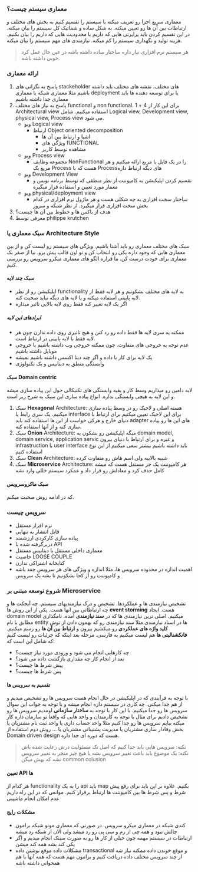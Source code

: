 ### معماری سیستم چیست؟
معماری سریع اجزا رو تعریف میکنه یا سیستم را تقسیم کنیم به بخش های مختلف و ارتباطات بین آن ها رو تعیین میکنه. به شکل ساده و شماتیک کل سیستم را بیان میکنه. در این تقسیم کردن باید پراپرتی هایی که داریم یا محدودیت هایی که داریم را بیان بکنیم. 
هزینه تولید و نگهداری سیستم را کم میکنه. نیازمندی های مهم سیستم را بیان میکنه. 
>هر سیستم نرم افزاری نیاز داره ساختار ساده داشته باشه در عین حال عمل کرد خوبی داشته باشه.


### ارائه معماری
 1. پاسخ به نگرانی های stackeholder های مختلف. نقشه های مختلف باید داشته باشیم مثلا معماری شبکه یا معماری deployment یا برای توسعه دهنده ها باید معماری جدا داشته باشیم
2.  پاسخ به نیاز های مختلف functional و non functional. برای این کار از 4 + 1 Architectural view استفاده میکنیم. شامل Logical view, Development view, physical view, Process view می شود. 
	- ویو Logical view
		- ارتباط Object oriented decomposition
			- اشیا و ارتباط بین آن ها
			- ویژگی های fUNCTIONAL
			- مشاهده توسط کاربر
	- ویو Process view
		- مجموعه وظایف NonFunctional را در یک فایل یا مربع ارائه میکنیم و هر مربع یک Process هست که با Processهای دیگه ارتباط داره
	- ویو Development View
		- تقسیم کردن اپلیکیشن به کامپوننت از نظر منطقی که توسط برنامه نویس و معمار مورد تعیین و استفاده قرار میگیره
	- ویو physical/deployment view
		- ساختار سخت افزاری به چه شکلی هست و هر ماژول نرم افزاری در کدام بخش سخت افزاری قرار میگیرد. از نظر شبکه و سرور
3. هدف از باکس ها و خطوط بین آن ها چیست؟
4. معرفی توسط philippe krutchen



### سبک معماری یا Architecture Style
سبک های مختلف معماری رو باید آشنا باشیم. ویژگی های سیستم رو لیست کن و از بین معماری هایی که وجود داره یکی رو انتخاب کن و تو اون قالب پیش برو. نیا از صفر یک معماری برای خودت درست کن. ما قراره الگو های معماری میکرو سرویس رو بررسی کنیم. 

#### سبک چند لایه
- اپلیکیشن رو از نظر functionality به لایه های مختلف بشکونیم و هر لایه فقط از لایه پایینی استفاده میکنه و با لایه های دیگه نباید صحبت کنه. 
- اگر یک لایه تغییر کنه فقط روی لایه بالایی تاثیر میذاره
##### ایرادهای این لایه
- ممکنه یه سری لایه ها فقط داده رو رد کنن و هیچ تاثیری روی داده نذارن چون هر لایه فقط با لایه پایینی در ارتباط است. 
- عدم توجه به خروجی های متفاوت. چون ممکنه خروجی وب داشته باشیم یا خروجی موبایل داشته باشیم 
- یک لایه برای کار با داده و اگر چند دیتا اکسس داشته باشیم نمیشه
- وابستگی منطق به دیتابیس و یک تکنولوژی 

#### سبک Domain centric
لایه دامین رو میذاریم وسط کار و بقیه وابستگی های تکنیکالی حول این پیاده سازی میشه و این لایه به هیچی وابستگی نداره. انواع پیاده سازی این سبک به شرح زیر است. 
1. سبک **Hexagonal** Architecture: هسته اصلی و لاجیک رو در وسط پیاده سازی میکنیم. یک سری رابط یا interface برای این لاجیک تعیین میکنیم برای ارتباط با دنیای خارج و هرکی خواست از این ها استفاده کنه باید adapter های این ها رو پیاده سازی کنه و از آنها استفاده کنه.
2. سبک **Onion** Architecture: میگه اپلیکیشن رو بشکون به domain model, domain service, application servic و غیره و برای ارتباط با دنیای بیرون infrastruction  یا user interface باید داشته باشیم بیشتر سعی میکنیم از این نوع استفاده کنیم
3. سبک **Clean** Architecture: شبیه بالاییه ولی اسم هاش رو متفاوت کرده
4. سبک **Microservice** Architecture: هر کامپوننت یک جز مستقل هست که میشه کامل حذف کرد و معادلش رو قرار داد و عمکرد سیستم خللی وارد نشه

#### سبک ماکروسرویس
که در ادامه روش صحبت میکنم.
### سرویس چیست
- نرم افزار مستقل 
- قابل انتشار به تنهایی
- پیاده سازی کارکردی ارزشمند
- دربرگرفته شده با API
- معماری داخلی مستقل با دیتابیس مستقل 
- خاصیت LOOSE COUPLE
- کتابخانه اشتراکی ندارن
- اهمیت اندازه در محدوده سرویس ها، مثلا اندازه و ویژگی های هر سرویس چقد باشه و کامپوننت رو از کجا بشکونیم تا بشه یک سرویس


### شروع توسعه مبتنی بر Microservice
تشخیص نیازمندی ها و عملکردها. تشخیص و درک نیازمندیهای سیستم. چه آبجکت ها و چه ارتباطاتی بین انها هست. یکی از این روش ها **event storming** هست. ایجاد domain model میکنیم. اصلی ترین نیازمندی ها که در **سند نیازمندی** آمده. نامگذاری مطابق با نام  entity ها در اسناد نیازمندی
مثلا سند نیازمندی رو که بهمون دادن از توش **کلید واژه های عملکردی** رو میکشیم بیرون و **ارتباط بین آن ها** رو رسم میکنیم. **فانکشنالیتی ها** هم لیست میکنیم به فارسی. مرحله بعد اینکه که جزئیات رو لیست کنیم که شامل این است که:
- چه کارهایی انجام می شود و ورودی مورد نیاز چیست؟
- بعد از انجام کار چه مقداری بازگشت داده می شود؟
- پیش شرط ها چیست؟
- پس شرط ها چیست؟
#### تقسیم به سرویس ها
با توجه به فرآیندی که در اپلیکیشن در حال انجام هست سرویس ها رو تشخیص میدیم و از هم جدا میکنی. چه کاری در سیستم داره انجام میشه و با توجه به جواب این سوال سرویس ها رو جدا میکنیم. با این کار با توجه به **ساختار سازمانی** اومدیم سرویس ها رو تشخیص دادیم برای مثال
با توجه به کارمندان و واحد هایی که واقعا تو سازمان داره کار میکنه بیایم سرویس ها رو جدا کنیم مثلا واحد حساب داری یا واحد ثبت نام مشتریان یا بخش وفادار سازی مشتریان یا مدیریت پشتیبانی مشتریان یا ... روش دوم استفاده از Domain driven design هست که دوره ای جدا داره.
 >نکته: سرویس هایی باید جدا کنیم که اصل تک مسئولیت درش رعایت شده باش
نکته: یک موضوع باید باعث تغییر سرویس بشه یا هیچ چیز منجر به تغییر سرویس نشه که بهش میگن common colusion
#### تعیین API ها
هر کدام از functionality را به یک api باید map بکنیم. علاوه بر این باید برای رفع پیش شرط و پس شرط ها بین کامپوننت ها ارتباط برقرار کنیم. 
موانعی که در این راه داریم 
عدم امکان انجام ماشینی

#### مشکلات رایج
- کندی شبکه در معماری میکرو سرویس. در صورتی که معماری مونو شبکه برامون چالش نبود و همه چی از رم و سی پی رو رد میشد ولی الان از شبکه رد میشه 
- ارتباطات در سیستم مهمه چون خیلی از کار ها رو به صورت سینک انجام میدیم و اگر یکی کند بشه همه کند میشن
- مشکلات داده موقع نوشتن داده transactional و موقع خوندن داده ممکنه نیاز شه از چند سرویس مختلف داده دریافت کنیم و برامون مهم هست که همه آنها با هم همخوانی داشته باشه


